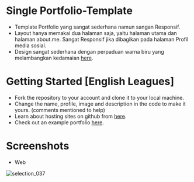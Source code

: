 # Single Portfolio-Template
- Template Portfolio yang sangat sederhana namun sangan Responsif.
- Layout hanya memakai dua halaman saja, yaitu halaman utama dan halaman about.me. Sangat Responsif jika dibagikan pada halaman Profil media sosial. 
- Design sangat sederhana dengan perpaduan warna biru yang melambangkan kedamaian <a href="https://github.com/duatigajuni/about-me.github.io">here</a>. 

# Getting Started [English Leagues]
- Fork the repository to your account and clone it to your local machine.
- Change the name, profile, image and description in the code to make it yours. (comments mentioned to help)
- Learn about hosting sites on github from <a href="https://pages.github.com/">here</a>.
- Check out an example portfolio <a href="https://duatigajuni.github.io/">here</a>.

# Screenshots
- Web

![selection_037](https://drive.google.com/file/d/1_JeGvHyINdCe37WmykPKhxu507rTK-kW/view?usp=sharing)


